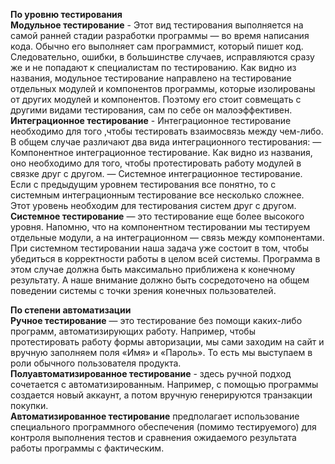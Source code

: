 **По уровню тестирования**  
**Модульное тестирование** - Этот вид тестирования выполняется на самой ранней стадии разработки программы — во время написания кода. Обычно его выполняет сам программист, который пишет код. Следовательно, ошибки, в большинстве случаев, исправляются сразу же и не попадают к специалистам по тестированию. Как видно из названия, модульное тестирование направлено на тестирование отдельных модулей и компонентов программы, которые изолированы от других модулей и компонентов. Поэтому его стоит совмещать с другими видами тестирования, сам по себе он малоэффективен.  
**Интеграционное тестирование** - Интеграционное тестирование необходимо для того ,чтобы тестировать взаимосвязь между чем-либо. В общем случае различают два вида интеграционного тестирования: — Компонентное интеграционное тестирование. Как видно из названия, оно необходимо для того, чтобы протестировать работу модулей в связке друг с другом. — Системное интеграционное тестирование. Если с предыдущим уровнем тестирования все понятно, то с системным интеграционным тестирование все несколько сложнее. Этот уровень необходим для тестирования систем друг с другом.  
**Системное тестирование** — это тестирование еще более высокого уровня. Напомню, что на компонентном тестировании мы тестируем отдельные модули, а на интеграционном — связь между компонентами. При системном тестировании наша задача уже состоит в том, чтобы убедиться в корректности работы в целом всей системы. Программа в этом случае должна быть максимально приближена к конечному результату. А наше внимание должно быть сосредоточено на общем поведении системы с точки зрения конечных пользователей.  

**По степени автоматизации**  
**Ручное тестирование** — это тестирование без помощи каких-либо программ, автоматизирующих работу. Например, чтобы протестировать работу формы авторизации, мы сами заходим на сайт и вручную заполняем поля «Имя» и «Пароль». То есть мы выступаем в роли обычного пользователя продукта.  
**Полуавтоматизированное тестирование** - здесь ручной подход сочетается с автоматизированным. Например, с помощью программы создается новый аккаунт, а потом вручную генерируются транзакции покупки.  
**Автоматизированное тестирование** предполагает использование специального программного обеспечения (помимо тестируемого) для контроля выполнения тестов и сравнения ожидаемого результата работы программы с фактическим.  
